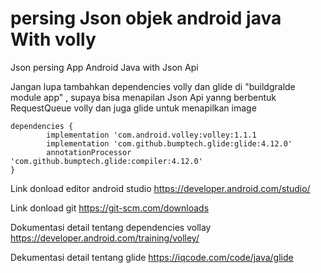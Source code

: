 # persing Json objek android java With volly
Json persing
App Android Java with Json Api

Jangan lupa tambahkan dependencies volly dan glide di "buildgralde module app" , supaya bisa menapilan Json Api yanng berbentuk RequestQueue volly dan juga glide untuk menapilkan image

    dependencies {
            implementation 'com.android.volley:volley:1.1.1
            implementation 'com.github.bumptech.glide:glide:4.12.0'
            annotationProcessor 'com.github.bumptech.glide:compiler:4.12.0'
    }
Link donload editor android studio https://developer.android.com/studio/

Link donload git https://git-scm.com/downloads

Dokumentasi detail tentang dependencies vollay https://developer.android.com/training/volley/

Dekumentasi detail tentang glide https://iqcode.com/code/java/glide
